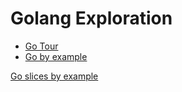 # Golang Exploration

* [Go Tour](https://tour.golang.org/welcome/1)
* [Go by example](https://gobyexample.com)

[Go slices by example](https://blog.golang.org/go-slices-usage-and-internals)
